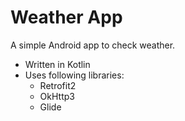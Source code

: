 # Weather App

A simple Android app to check weather.

- Written in Kotlin
- Uses following libraries:
  - Retrofit2
  - OkHttp3
  - Glide